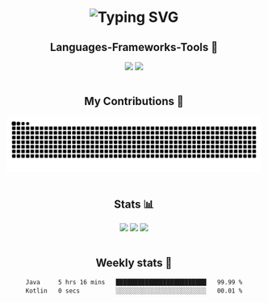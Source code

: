 <h1 align="center">
  <img src="https://readme-typing-svg.demolab.com?font=Fira+Code&weight=600&size=30&pause=1000&color=8F65F7&center=true&vCenter=true&width=435&lines=Hello+there!;I'm+Sebt!" alt="Typing SVG" />
</h1>

<h2 align="center">Languages-Frameworks-Tools 🔧</h2>
<div align="center">
  <img src="https://skillicons.dev/icons?i=react,bootstrap,html,css,vscode,idea,webstorm,github,figma,git" />
  <img src="https://skillicons.dev/icons?i=nodejs,javascript,typescript,express,java,mysql,mongodb" />
</div>

<br/>

<h2 align="center">My Contributions 🐍</h2>
<div align="center">
<picture>
  <source media="(prefers-color-scheme: dark)" srcset="https://raw.githubusercontent.com/zSebt/zSebt/output/github-contribution-grid-snake-dark.svg">
  <source media="(prefers-color-scheme: light)" srcset="https://raw.githubusercontent.com/zSebt/zSebt/output/github-contribution-grid-snake.svg">
  <img alt="github contribution grid snake animation" src="https://raw.githubusercontent.com/zSebt/zSebt/output/github-contribution-grid-snake.svg">
</picture>
</div>

<br/>

<h2 align="center">Stats 📊</h2>
<div align="center">
  <img width=390 src="https://streak-stats.demolab.com?user=zSebt&theme=prussian&hide_border=true&date_format=j%2Fn%5B%2FY%5D&border_radius=10&count_private=true&card_height=205"/>
  <img width=390 src="https://github-readme-stats.vercel.app/api?username=zSebt&show_icons=true&theme=prussian&hide_border=true&border_radius=10&count_private=true"/>
  <img width=325 src="https://github-readme-stats.vercel.app/api/top-langs/?username=zSebt&layout=compact&theme=prussian&hide_border=true&border_radius=10&count_private=true"/>
</div>

<br/>

<h2 align="center">Weekly stats 📆</h2>
<div align="center">
  <!--START_SECTION:waka-->

```txt
Java     5 hrs 16 mins   █████████████████████████   99.99 %
Kotlin   0 secs          ░░░░░░░░░░░░░░░░░░░░░░░░░   00.01 %
```

<!--END_SECTION:waka-->
</div>
